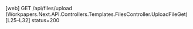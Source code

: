 [web] GET /api/files/upload  (Workpapers.Next.API.Controllers.Templates.FilesController.UploadFileGet)  [L25–L32] status=200

